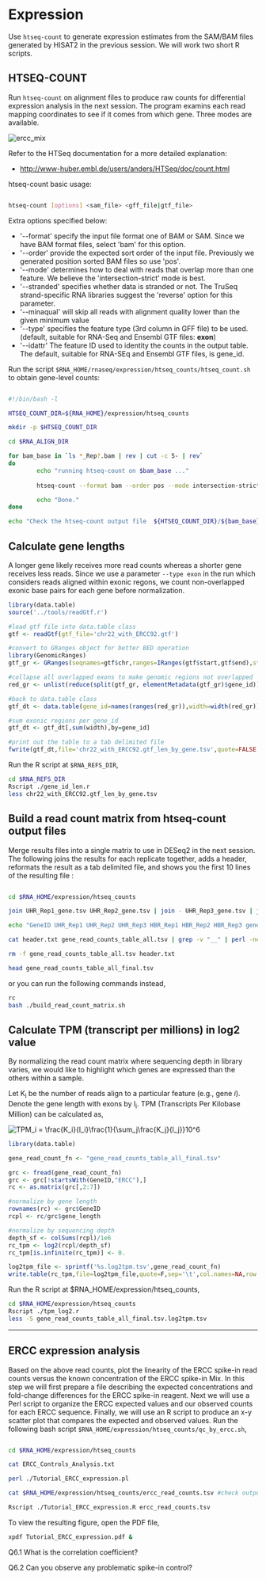 # Expression
Use `htseq-count` to generate expression estimates from the SAM/BAM files generated by HISAT2 in the previous session. We will work two short R scripts.

## HTSEQ-COUNT

Run `htseq-count` on alignment files to produce raw counts for differential expression analysis in the next session. The program examins each read mapping coordinates to see if it comes from which gene. Three modes are available.

![ercc_mix](images/count_modes.png)

Refer to the HTSeq documentation for a more detailed explanation:
* http://www-huber.embl.de/users/anders/HTSeq/doc/count.html

htseq-count basic usage:

```bash

htseq-count [options] <sam_file> <gff_file|gtf_file>

```

Extra options specified below:
* '--format' specify the input file format one of BAM or SAM. Since we have BAM format files, select 'bam' for this option.
* '--order' provide the expected sort order of the input file.  Previously we generated position sorted BAM files so use 'pos'.
* '--mode' determines how to deal with reads that overlap more than one feature. We believe the 'intersection-strict' mode is best.
* '--stranded' specifies whether data is stranded or not.  The TruSeq strand-specific RNA libraries suggest the 'reverse' option for this parameter.
* '--minaqual' will skip all reads with alignment quality lower than the given minimum value
* '--type' specifies the feature type (3rd column in GFF file) to be used. (default, suitable for RNA-Seq and Ensembl GTF files: **exon**)
* '--idattr' The feature ID used to identity the counts in the output table. The default, suitable for RNA-SEq and Ensembl GTF files, is gene_id.

Run the script `$RNA_HOME/rnaseq/expression/htseq_counts/htseq_count.sh` to obtain gene-level counts:

```bash

#!/bin/bash -l

HTSEQ_COUNT_DIR=${RNA_HOME}/expression/htseq_counts

mkdir -p $HTSEQ_COUNT_DIR

cd $RNA_ALIGN_DIR

for bam_base in `ls *_Rep?.bam | rev | cut -c 5- | rev`
do
        echo "running htseq-count on $bam_base ..."
        
        htseq-count --format bam --order pos --mode intersection-strict --stranded reverse --minaqual 1 --type exon --idattr gene_id ${bam_base}.bam $RNA_REF_GTF > ${HTSEQ_COUNT_DIR}/${bam_base}_gene.tsv

        echo "Done."
done

echo "Check the htseq-count output file  ${HTSEQ_COUNT_DIR}/${bam_base}_gene.tsv"

```

## Calculate gene lengths
A longer gene likely receives more read counts whereas a shorter gene receives less reads. Since we use a parameter `--type exon` in the run which considers reads aligned within exonic regons, we count non-overlapped exonic base pairs for each gene before normalization.

```r
library(data.table)
source('../tools/readGtf.r')

#load gtf file into data.table class 
gtf <- readGtf(gtf_file='chr22_with_ERCC92.gtf')

#convert to GRanges object for better BED operation 
library(GenomicRanges)
gtf_gr <- GRanges(seqnames=gtf$chr,ranges=IRanges(gtf$start,gtf$end),strand=gtf$strand,gene_name=gtf$gene_name,gene_id=gtf$gene_id)

#collapse all overlapped exons to make genomic regions not overlapped
red_gr <- unlist(reduce(split(gtf_gr, elementMetadata(gtf_gr)$gene_id)))

#back to data.table class 
gtf_dt <- data.table(gene_id=names(ranges(red_gr)),width=width(red_gr))

#sum exonic regions per gene_id  
gtf_dt <- gtf_dt[,sum(width),by=gene_id]

#print out the table to a tab delimited file
fwrite(gtf_dt,file='chr22_with_ERCC92.gtf_len_by_gene.tsv',quote=FALSE,sep='\t',col.names=FALSE)
``` 

Run the R script at `$RNA_REFS_DIR`,
```bash
cd $RNA_REFS_DIR
Rscript ./gene_id_len.r
less chr22_with_ERCC92.gtf_len_by_gene.tsv
```

## Build a read count matrix from htseq-count output files
Merge results files into a single matrix to use in DESeq2 in the next session. The following joins the results for each replicate together, adds a header, reformats the result as a tab delimited file, and shows you the first 10 lines of the resulting file :

```bash

cd $RNA_HOME/expression/htseq_counts

join UHR_Rep1_gene.tsv UHR_Rep2_gene.tsv | join - UHR_Rep3_gene.tsv | join - HBR_Rep1_gene.tsv | join - HBR_Rep2_gene.tsv | join - HBR_Rep3_gene.tsv | join - $RNA_HOME/refs/chr22_with_ERCC92.gtf_len_by_gene.tsv > gene_read_counts_table_all.tsv

echo "GeneID UHR_Rep1 UHR_Rep2 UHR_Rep3 HBR_Rep1 HBR_Rep2 HBR_Rep3 gene_length" > header.txt

cat header.txt gene_read_counts_table_all.tsv | grep -v "__" | perl -ne 'chomp $_; $_ =~ s/\s+/\t/g; print "$_\n"' > gene_read_counts_table_all_final.tsv

rm -f gene_read_counts_table_all.tsv header.txt

head gene_read_counts_table_all_final.tsv

```

or you can run the following commands instead,
```bash
rc
bash ./build_read_count_matrix.sh
```

## Calculate TPM (transcript per millions) in log2 value
By normalizing the read count matrix where sequencing depth in library varies, we would like to highlight which genes are expressed than the others within a sample.

Let K<sub>i</sub> be the number of reads align to a particular feature (e.g., gene *i*). Denote the gene length with exons by l<sub>i</sub>. TPM (Transcripts Per Kilobase Million) can be calculated as, 

![TPM_i = \frac{K_i}{l_i}\frac{1}{\sum_j\frac{K_j}{l_j}}10^6](http://latex.codecogs.com/png.latex?TPM_i&space;=&space;\frac{K_i}{l_i}\frac{1}{\sum_j\frac{K_j}{l_j}}10^6)

```r
library(data.table)

gene_read_count_fn <- "gene_read_counts_table_all_final.tsv"

grc <- fread(gene_read_count_fn)
grc <- grc[!startsWith(GeneID,"ERCC"),]
rc <- as.matrix(grc[,2:7])

#normalize by gene length
rownames(rc) <- grc$GeneID
rcpl <- rc/grc$gene_length

#normalize by sequencing depth
depth_sf <- colSums(rcpl)/1e6
rc_tpm <- log2(rcpl/depth_sf)
rc_tpm[is.infinite(rc_tpm)] <- 0.

log2tpm_file <- sprintf('%s.log2tpm.tsv',gene_read_count_fn)
write.table(rc_tpm,file=log2tpm_file,quote=F,sep='\t',col.names=NA,row.names=T)
```
Run the R script at $RNA_HOME/expression/htseq_counts,
```bash
cd $RNA_HOME/expression/htseq_counts
Rscript ./tpm_log2.r
less -S gene_read_counts_table_all_final.tsv.log2tpm.tsv
```

---
## ERCC expression analysis

Based on the above read counts, plot the linearity of the ERCC spike-in read counts versus the known concentration of the ERCC spike-in Mix. In this step we will first prepare a file describing the expected concentrations and fold-change differences for the ERCC spike-in reagent. Next we will use a Perl script to organize the ERCC expected values and our observed counts for each ERCC sequence. Finally, we will use an R script to produce an x-y scatter plot that compares the expected and observed values. Run the following bash script `$RNA_HOME/expression/htseq_counts/qc_by_ercc.sh`,

```bash

cd $RNA_HOME/expression/htseq_counts

cat ERCC_Controls_Analysis.txt

perl ./Tutorial_ERCC_expression.pl

cat $RNA_HOME/expression/htseq_counts/ercc_read_counts.tsv #check output file

Rscript ./Tutorial_ERCC_expression.R ercc_read_counts.tsv

```

To view the resulting figure, open the PDF file, 
```bash
xpdf Tutorial_ERCC_expression.pdf &
```

Q6.1 What is the correlation coefficient?

Q6.2 Can you observe any problematic spike-in control?